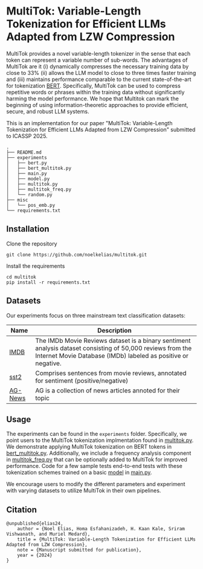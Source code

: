 # MultiTok: Variable-Length Tokenization for Efficient LLMs Adapted from LZW Compression

MultiTok provides a novel
variable-length tokenizer in the sense that each token can
represent a variable number of sub-words. The advantages
of MultiTok are it (i) dynamically compresses the necessary
training data by close to 33% (ii) allows the LLM model
to close to three times faster training and (iii) maintains
performance comparable to the current state-of-the-art for tokenization [BERT](https://arxiv.org/pdf/1810.04805). Specifically, MultiTok can be used to compress repetitive words or phrases within the training data without significantly harming the model performance. We hope that Multitok can mark the beginning of using information-theoretic approaches to provide efficient, secure, and robust LLM systems.

This is an implementation for our paper "MultiTok: Variable-Length Tokenization for
Efficient LLMs Adapted from LZW
Compression" submitted to ICASSP 2025. 

```
.
├── README.md
├── experiments
│   ├── bert.py
│   ├── bert_multitok.py
│   ├── main.py
│   ├── model.py
│   ├── multitok.py
│   ├── multitok_freq.py
│   └── random.py
├── misc
│   └── pos_emb.py
└── requirements.txt
```

## Installation
Clone the repository

```shell
git clone https://github.com/noelkelias/multitok.git
```

Install the requirements
```shell
cd multitok
pip install -r requirements.txt
```

## Datasets
Our experiments focus on three mainstream text classification datasets:

| Name |  Description |
| --- | --- |
| [IMDB](https://huggingface.co/datasets/stanfordnlp/imdb) | The IMDb Movie Reviews dataset is a binary sentiment analysis dataset consisting of 50,000 reviews from the Internet Movie Database (IMDb) labeled as positive or negative.  |
| [sst2](https://huggingface.co/datasets/stanfordnlp/sst2) | Comprises sentences from movie reviews, annotated for sentiment (positive/negative) |
| [AG-News](https://huggingface.co/datasets/fancyzhx/ag_news) | AG is a collection of news articles annoted for their topic  |

## Usage
The experiments can be found in the `experiments` folder. Specifically, we point users to the MultiTok tokenization implmentation found in [multitok.py](experiments/multitok.py). We demonstrate applying MultiTok tokenization on BERT tokens in [bert_multitok.py](experiments/bert_multitok.py). Additionally, we include a frequency analysis component in [multitok_freq.py](experiments/multitok_freq.py) that can be optionally added to MultiTok for improved performance. Code for a few sample tests end-to-end tests with these tokenization schemes trained on a basic [model](experiments/model.py) in [main.py](experiments/main.py).

We encourage users to modify the different parameters and experiment with varying datasets to utilize MultiTok in their own pipelines.

## Citation
```
@unpublished{elias24,
    author = {Noel Elias, Homa Esfahanizadeh, H. Kaan Kale, Sriram Vishwanath, and Muriel Medard},
    title = {MultiTok: Variable-Length Tokenization for Efficient LLMs Adapted from LZW Compression},
    note = {Manuscript submitted for publication}, 
    year = {2024}
}
```